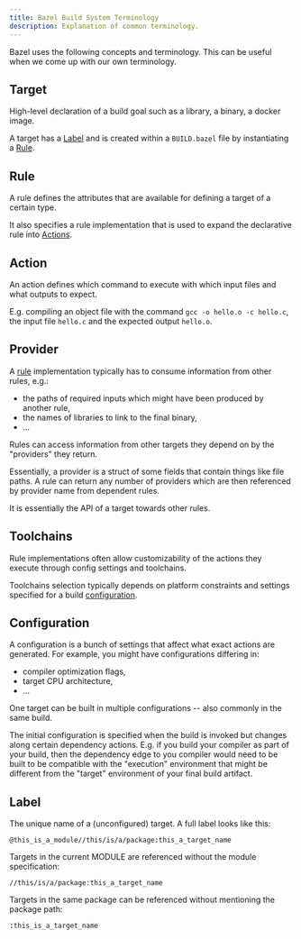 ```yaml
---
title: Bazel Build System Terminology
description: Explanation of common terminology.
---
```


Bazel uses the following concepts and terminology. This can be useful when we come
up with our own terminology.

## Target

High-level declaration of a build goal such as a library, a binary, a docker image.

A target has a [Label](#Label) and is created within a `BUILD.bazel` file by
instantiating a [Rule](#Rule).

## Rule

A rule defines the attributes that are available for defining a target of a certain type.

It also specifies a rule implementation that is used to expand the declarative rule
into [Actions](#Action).

## Action

An action defines which command to execute with which input files and what outputs to expect.

E.g. compiling an object file with the command `gcc -o hello.o -c hello.c`, the input file `hello.c`
and the expected output `hello.o`.

## Provider

A [rule](#Rule) implementation typically has to consume information from other rules, e.g.:

- the paths of required inputs which might have been produced by another rule,
- the names of libraries to link to the final binary,
- ...

Rules can access information from other targets they depend on by the "providers" they return.

Essentially, a provider is a struct of some fields that contain things like file paths. A
rule can return any number of providers which are then referenced by provider name from
dependent rules.

It is essentially the API of a target towards other rules. 

## Toolchains

Rule implementations often allow customizability of the actions they execute
through config settings and toolchains.

Toolchains selection typically depends on platform constraints and settings
specified for a build [configuration](#Configuration).

## Configuration

A configuration is a bunch of settings that affect what exact actions are generated.
For example, you might have configurations differing in:

- compiler optimization flags,
- target CPU architecture,
- ...

One target can be built in multiple configurations -- also commonly in the same build.

The initial configuration is specified when the build is invoked but changes
along certain dependency actions. E.g. if you build your compiler as part of your build, then
the dependency edge to you compiler would need to be built to be compatible
with the "execution" environment that might be different from the "target" environment
of your final build artifact.

## Label

The unique name of a (unconfigured) target. A full label looks like this:

```
@this_is_a_module//this/is/a/package:this_a_target_name
```

Targets in the current MODULE are referenced without the module specification:

```
//this/is/a/package:this_a_target_name
```

Targets in the same package can be referenced without mentioning the package path:

```
:this_is_a_target_name
```
